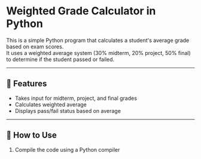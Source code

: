 # Weighted Grade Calculator in Python

This is a simple Python program that calculates a student's average grade based on exam scores.  
It uses a weighted average system (30% midterm, 20% project, 50% final) to determine if the student passed or failed.

---

## 🧠 Features

- Takes input for midterm, project, and final grades
- Calculates weighted average
- Displays pass/fail status based on average

---

## 📌 How to Use

1. Compile the code using a Python compiler

